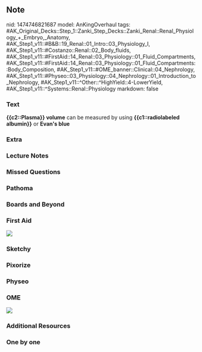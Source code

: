 ## Note
nid: 1474746821687
model: AnKingOverhaul
tags: #AK_Original_Decks::Step_1::Zanki_Step_Decks::Zanki_Renal::Renal_Physiology_+_Embryo,_Anatomy, #AK_Step1_v11::#B&B::19_Renal::01_Intro::03_Physiology_I, #AK_Step1_v11::#Costanzo::Renal::02_Body_fluids, #AK_Step1_v11::#FirstAid::14_Renal::03_Physiology::01_Fluid_Compartments, #AK_Step1_v11::#FirstAid::14_Renal::03_Physiology::01_Fluid_Compartments::Body_Composition, #AK_Step1_v11::#OME_banner::Clinical::04_Nephrology, #AK_Step1_v11::#Physeo::03_Physiology::04_Nephrology::01_Introduction_to_Nephrology, #AK_Step1_v11::^Other::^HighYield::4-LowerYield, #AK_Step1_v11::^Systems::Renal::Physiology
markdown: false

### Text
<div>
  <b>{{c2::Plasma}} volume</b> can be measured by using
  <b>{{c1::radiolabeled albumin}}</b> or <b>Evan's blue</b>
</div>

### Extra


### Lecture Notes


### Missed Questions


### Pathoma


### Boards and Beyond


### First Aid
<img src="tmpHrokX5.png">

### Sketchy


### Pixorize


### Physeo


### OME
<div class="ome-widget">
  <a href=
  "https://onlinemeded.org/spa/nephrology?ref=anki"><img src=
  "_OME_AnkiFlashcards_Topic_2.png"></a>
</div>

### Additional Resources


### One by one


